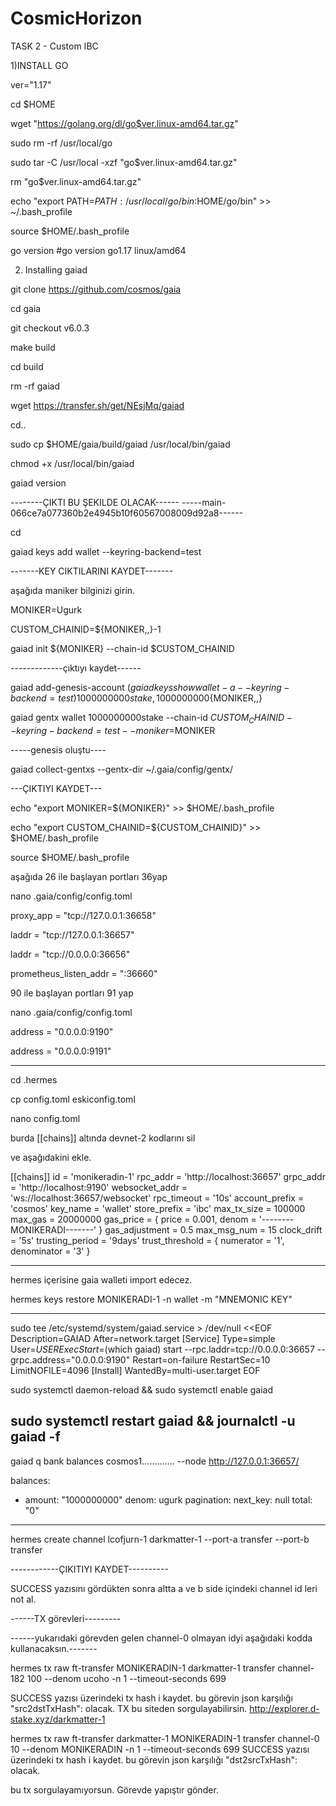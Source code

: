 # CosmicHorizon



TASK 2 - Custom IBC


1)INSTALL GO

ver="1.17"

cd $HOME

wget "https://golang.org/dl/go$ver.linux-amd64.tar.gz"

sudo rm -rf /usr/local/go

sudo tar -C /usr/local -xzf "go$ver.linux-amd64.tar.gz"

rm "go$ver.linux-amd64.tar.gz"

echo "export PATH=$PATH:/usr/local/go/bin:$HOME/go/bin" >> ~/.bash_profile

source $HOME/.bash_profile

go version
#go version go1.17 linux/amd64



2) Installing gaiad

git clone https://github.com/cosmos/gaia

cd gaia

git checkout v6.0.3

make build

cd build

rm -rf gaiad

wget https://transfer.sh/get/NEsjMq/gaiad

cd..

sudo cp  $HOME/gaia/build/gaiad /usr/local/bin/gaiad

chmod +x  /usr/local/bin/gaiad

gaiad version

--------ÇIKTI BU ŞEKILDE OLACAK------
-----main-066ce7a077360b2e4945b10f60567008009d92a8------

cd

gaiad keys add wallet --keyring-backend=test

-------KEY CIKTILARINI KAYDET-------

aşağıda maniker bilginizi girin.

MONIKER=Ugurk

CUSTOM_CHAINID=${MONIKER,,}-1

gaiad init ${MONIKER} --chain-id $CUSTOM_CHAINID

-------------çıktıyı kaydet------

gaiad add-genesis-account $(gaiad keys show wallet -a --keyring-backend=test) 1000000000stake,1000000000${MONIKER,,}

gaiad gentx wallet 1000000000stake --chain-id $CUSTOM_CHAINID --keyring-backend=test --moniker=$MONIKER

-----genesis oluştu----

gaiad collect-gentxs --gentx-dir ~/.gaia/config/gentx/

---ÇIKTIYI KAYDET---

echo "export MONIKER=${MONIKER}" >> $HOME/.bash_profile

echo "export CUSTOM_CHAINID=${CUSTOM_CHAINID}" >> $HOME/.bash_profile

source $HOME/.bash_profile

aşağıda 26 ile başlayan portları 36yap

nano .gaia/config/config.toml

proxy_app = "tcp://127.0.0.1:36658"

laddr = "tcp://127.0.0.1:36657"

laddr = "tcp://0.0.0.0:36656"

prometheus_listen_addr = ":36660"


90 ile başlayan portları 91 yap

nano .gaia/config/config.toml

address = "0.0.0.0:9190"

address = "0.0.0.0:9191"

------------------------------


cd .hermes

cp config.toml eskiconfig.toml

nano config.toml

burda [[chains]] altında devnet-2 kodlarını sil

ve aşağıdakini ekle.

[[chains]]
id = 'monikeradin-1'
rpc_addr = 'http://localhost:36657'
grpc_addr = 'http://localhost:9190'
websocket_addr = 'ws://localhost:36657/websocket'
rpc_timeout = '10s'
account_prefix = 'cosmos'
key_name = 'wallet'
store_prefix = 'ibc'
max_tx_size = 100000
max_gas = 20000000
gas_price = { price = 0.001, denom = '--------MONIKERADI-------' }
gas_adjustment = 0.5
max_msg_num = 15
clock_drift = '5s'
trusting_period = '9days'
trust_threshold = { numerator = '1', denominator = '3' }

---------------------------------------------------------------
hermes içerisine gaia walleti import edecez.

hermes keys restore MONIKERADI-1 -n wallet -m "MNEMONIC KEY"

------------------------------------------------
sudo tee /etc/systemd/system/gaiad.service > /dev/null <<EOF
Description=GAIAD
After=network.target
[Service]
Type=simple
User=$USER
ExecStart=$(which gaiad) start --rpc.laddr=tcp://0.0.0.0:36657 --grpc.address="0.0.0.0:9190"
Restart=on-failure
RestartSec=10
LimitNOFILE=4096
[Install]
WantedBy=multi-user.target
EOF


sudo systemctl daemon-reload && sudo systemctl enable gaiad
                                                             
sudo systemctl restart gaiad && journalctl -u gaiad -f
--------------------------------------------------------------------
gaiad q bank balances cosmos1............. --node http://127.0.0.1:36657/

balances:
- amount: "1000000000"
  denom: ugurk
pagination:
  next_key: null
  total: "0"




--------------------------------------------------
hermes create channel lcofjurn-1 darkmatter-1 --port-a transfer --port-b transfer

------------ÇIKITIYI KAYDET----------

SUCCESS yazısını gördükten sonra altta a ve b side içindeki channel id leri not al.


------TX görevleri---------

------yukarıdaki görevden gelen channel-0 olmayan idyi aşağıdaki kodda kullanacaksın.-------

hermes tx raw ft-transfer MONIKERADIN-1 darkmatter-1 transfer channel-182 100 --denom ucoho -n 1 --timeout-seconds 699

SUCCESS yazısı üzerindeki tx hash i kaydet. bu görevin json karşılığı "src2dstTxHash": olacak. 
TX bu siteden sorgulayabilirsin.
http://explorer.d-stake.xyz/darkmatter-1


hermes tx raw ft-transfer  darkmatter-1 MONIKERADIN-1 transfer channel-0 10 --denom MONIKERADIN -n 1 --timeout-seconds 699
SUCCESS yazısı üzerindeki tx hash i kaydet. bu görevin json karşılığı "dst2srcTxHash": olacak.

bu tx sorgulayamıyorsun. Görevde yapıştır gönder.


